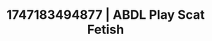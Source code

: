 ---
categories:
- Ass worship
- Bukkake
- Satin sheets
- Full-body chills
- Erotic hair pulling
image: /assets/images/1747183494877.jpg
layout: post
seo:
  description: Featured content with artistic Scat Fetish, ABDL Play. HD images available.
  keywords: Scat Fetish, ABDL Play
  og_image: /assets/images/1747183494877.jpg
  schema_type: VisualArtwork
tags:
- '#1747183494877'
- ABDL Play
- Scat Fetish
title: 1747183494877 | ABDL Play Scat Fetish
---